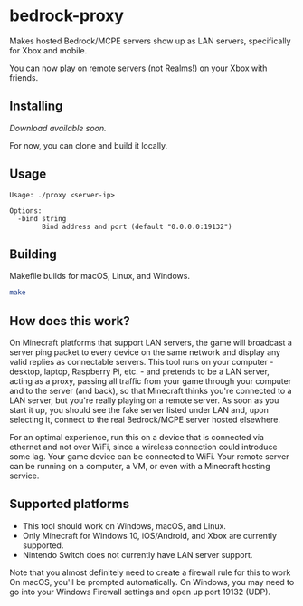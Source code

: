 # bedrock-proxy

Makes hosted Bedrock/MCPE servers show up as LAN servers, specifically for Xbox and mobile.

You can now play on remote servers (not Realms!) on your Xbox with friends.

## Installing

*Download available soon.*

For now, you can clone and build it locally.

## Usage

```
Usage: ./proxy <server-ip>

Options:
  -bind string
    	Bind address and port (default "0.0.0.0:19132")
```

## Building

Makefile builds for macOS, Linux, and Windows.

```bash
make
```

## How does this work?

On Minecraft platforms that support LAN servers, the game will broadcast a
server ping packet to every device on the same network and display any valid
replies as connectable servers. This tool runs on your computer - desktop,
laptop, Raspberry Pi, etc. - and pretends to be a LAN server, acting as a proxy,
passing all traffic from your game through your computer and to the server
(and back), so that Minecraft thinks you're connected to a LAN server, but
you're really playing on a remote server. As soon as you start it up, you should
see the fake server listed under LAN and, upon selecting it, connect to the real
Bedrock/MCPE server hosted elsewhere.

For an optimal experience, run this on a device that is connected via ethernet
and not over WiFi, since a wireless connection could introduce some lag. Your
game device can be connected to WiFi. Your remote server can be running on a
computer, a VM, or even with a Minecraft hosting service.

## Supported platforms

- This tool should work on Windows, macOS, and Linux.
- Only Minecraft for Windows 10, iOS/Android, and Xbox are currently supported.
- Nintendo Switch does not currently have LAN server support.

Note that you almost definitely need to create a firewall rule for this to work
On macOS, you'll be prompted automatically. On Windows, you may need to go into
your Windows Firewall settings and open up port 19132 (UDP).

